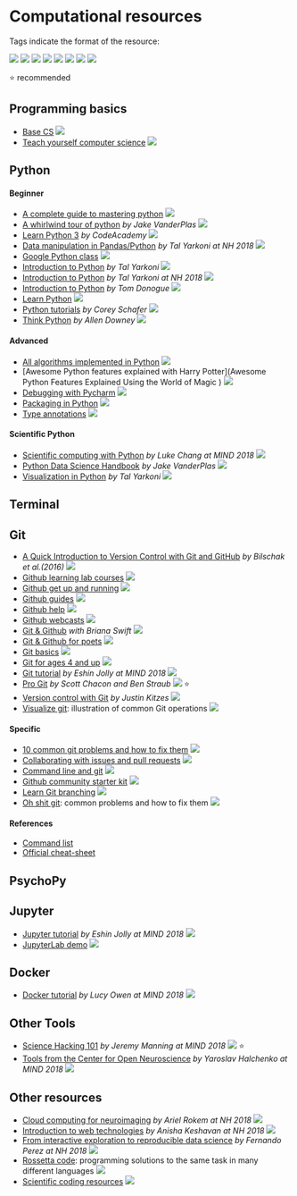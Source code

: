 # Computational resources


Tags indicate the format of the resource:

![](https://img.shields.io/badge/-blog-orange.svg)
![](https://img.shields.io/badge/-book-violet.svg)
![](https://img.shields.io/badge/-course-grey.svg)
![](https://img.shields.io/badge/-list-brown.svg)
![](https://img.shields.io/badge/-paper-yellow.svg)
![](https://img.shields.io/badge/-tutorial-blue.svg)
![](https://img.shields.io/badge/-tools-red.svg)
![](https://img.shields.io/badge/-video-green.svg)

:star: recommended


## Programming basics
- [Base CS](https://medium.com/basecs) ![](https://img.shields.io/badge/-blog-orange.svg)
- [Teach yourself computer science](https://teachyourselfcs.com/) ![](https://img.shields.io/badge/-list-brown.svg)


## Python

#### Beginner
- [A complete guide to mastering python](https://data-flair.training/blogs/python-tutorials-home/) ![](https://img.shields.io/badge/-tutorial-blue.svg)
- [A whirlwind tour of python](https://jakevdp.github.io/WhirlwindTourOfPython/) _by Jake VanderPlas_ ![](https://img.shields.io/badge/-book-violet.svg)
- [Learn Python 3](https://www.codecademy.com/learn/learn-python-3) _by CodeAcademy_ ![](https://img.shields.io/badge/-course-grey.svg)
- [Data manipulation in Pandas/Python](https://www.youtube.com/watch?v=1VY8ww9ZuzY) _by Tal Yarkoni at NH 2018_ ![](https://img.shields.io/badge/-video-green.svg)
- [Google Python class](https://developers.google.com/edu/python/) ![](https://img.shields.io/badge/-tutorial-blue.svg)
- [Introduction to Python](https://github.com/neurohackademy/introduction-to-python/blob/master/introduction-to-python.ipynb) _by Tal Yarkoni_ ![](https://img.shields.io/badge/-tutorial-blue.svg)
- [Introduction to Python](https://www.youtube.com/watch?v=XkUrvhcSE3w&feature=youtu.be) _by Tal Yarkoni  at NH 2018_ ![](https://img.shields.io/badge/-video-green.svg)
- [Introduction to Python](https://cogs18.github.io/intro/) _by Tom Donogue_ ![](https://img.shields.io/badge/-tutorial-blue.svg)
- [Learn Python](https://www.learnpython.org/) ![](https://img.shields.io/badge/-tutorial-blue.svg)
- [Python tutorials](https://www.youtube.com/playlist?list=PL-osiE80TeTt2d9bfVyTiXJA-UTHn6WwU) _by Corey Schafer_ ![](https://img.shields.io/badge/-video-green.svg)
- [Think Python](https://github.com/AllenDowney/ThinkPython2) _by Allen Downey_ ![](https://img.shields.io/badge/-book-violet.svg)


#### Advanced
- [All algorithms implemented in Python](https://github.com/TheAlgorithms/Python) ![](https://img.shields.io/badge/-tutorial-blue.svg)
- [Awesome Python features explained with Harry Potter](Awesome Python Features Explained Using the World of Magic
) ![](https://img.shields.io/badge/-tutorial-blue.svg)
- [Debugging with Pycharm](https://www.jetbrains.com/help/pycharm/part-1-debugging-python-code.html) ![](https://img.shields.io/badge/-tutorial-blue.svg)
- [Packaging in Python](https://nsls-ii.github.io/scientific-python-cookiecutter/index.html) ![](https://img.shields.io/badge/-tutorial-blue.svg)
- [Type annotations](https://dev.to/dstarner/using-pythons-type-annotations-4cfe) ![](https://img.shields.io/badge/-tutorial-blue.svg)

#### Scientific Python
- [Scientific computing with Python](https://www.youtube.com/watch?v=RhNfnQlnCEo&index=18&t=0s&list=PLEE6ggCEJ0H0KOlMKx_PUVB_16VoCfGj9) _by Luke Chang at MIND 2018_ ![](https://img.shields.io/badge/-video-green.svg)
- [Python Data Science Handbook](https://jakevdp.github.io/PythonDataScienceHandbook/) _by Jake VanderPlas_ ![](https://img.shields.io/badge/-book-violet.svg)
- [Visualization in Python](https://github.com/neurohackademy/visualization-in-python/blob/master/visualization-in-python.ipynb) _by Tal Yarkoni_ ![](https://img.shields.io/badge/-tutorial-blue.svg)


## Terminal


## Git
- [A Quick Introduction to Version Control with
Git and GitHub](https://journals.plos.org/ploscompbiol/article?id=10.1371/journal.pcbi.1004668) _by Bilschak et al.(2016)_ ![](https://img.shields.io/badge/-paper-yellow.svg)
- [Github learning lab courses](https://lab.github.com/courses) ![](https://img.shields.io/badge/-tutorial-blue.svg)
- [Github get up and running](https://www.youtube.com/playlist?list=PLg7s6cbtAD15G8lNyoaYDuKZSKyJrgwB-) ![](https://img.shields.io/badge/-video-green.svg)
- [Github guides](https://guides.github.com/) ![](https://img.shields.io/badge/-tutorial-blue.svg)
- [Github help](https://help.github.com/categories/bootcamp/) ![](https://img.shields.io/badge/-tutorial-blue.svg)
- [Github webcasts](https://www.youtube.com/playlist?list=PLg7s6cbtAD17uAwaZwiykDci_q3te3CTY) ![](https://img.shields.io/badge/-video-green.svg)
- [Git & Github](https://www.youtube.com/playlist?list=PLg7s6cbtAD17Gw5u8644bgKhgRLiJXdX4) _with Briana Swift_ ![](https://img.shields.io/badge/-video-green.svg)
- [Git & Github for poets](https://www.youtube.com/playlist?list=PLRqwX-V7Uu6ZF9C0YMKuns9sLDzK6zoiV) ![](https://img.shields.io/badge/-video-green.svg)
- [Git basics](https://www.youtube.com/playlist?list=PLg7s6cbtAD165JTRsXh8ofwRw0PqUnkVH) ![](https://img.shields.io/badge/-video-green.svg)
- [Git for ages 4 and up](https://www.youtube.com/watch?v=1ffBJ4sVUb4) ![](https://img.shields.io/badge/-video-green.svg)
- [Git tutorial](https://www.youtube.com/watch?v=0DGCnBZBoc0&index=2&t=5s&list=PLEE6ggCEJ0H0KOlMKx_PUVB_16VoCfGj9) _by Eshin Jolly at MIND 2018_ ![](https://img.shields.io/badge/-video-green.svg)
- [Pro Git](https://git-scm.com/book/en/v2) _by Scott Chacon and Ben Straub_ ![](https://img.shields.io/badge/-book-violet.svg)   :star:
- [Version control with Git](http://datasci.kitzes.com/lessons/git/)  _by Justin Kitzes_ ![](https://img.shields.io/badge/-tutorial-blue.svg)
- [Visualize git](https://github.com/git-school/visualizing-git): illustration of common Git operations ![](https://img.shields.io/badge/-tutorial-blue.svg)


#### Specific
- [10 common git problems and how to fix them](https://dev.to/citizen428/10-common-git-problems-and-how-to-fix-them-234o) ![](https://img.shields.io/badge/-tutorial-blue.svg)
- [Collaborating with issues and pull requests](https://help.github.com/categories/collaborating-with-issues-and-pull-requests/) ![](https://img.shields.io/badge/-tutorial-blue.svg)
- [Command line and git](https://hub.github.com/) ![](https://img.shields.io/badge/-tutorial-blue.svg)
- [Github community starter kit](https://lab.github.com/githubtraining/community-starter-kit) ![](https://img.shields.io/badge/-tutorial-blue.svg)
- [Learn Git branching](https://learngitbranching.js.org/) ![](https://img.shields.io/badge/-tutorial-blue.svg)
- [Oh shit git](https://ohshitgit.com/): common problems and how to fix them ![](https://img.shields.io/badge/-tutorial-blue.svg)


#### References
- [Command list](https://git-scm.com/docs)
- [Official cheat-sheet](https://services.github.com/on-demand/downloads/github-git-cheat-sheet.pdf)

## PsychoPy

## Jupyter
- [Jupyter tutorial](https://www.youtube.com/watch?v=CSkTJRNBTME&index=3&t=4s&list=PLEE6ggCEJ0H0KOlMKx_PUVB_16VoCfGj9) _by Eshin Jolly at MIND 2018_ ![](https://img.shields.io/badge/-video-green.svg)
- [JupyterLab demo](https://github.com/jupyterlab/jupyterlab-demo) ![](https://img.shields.io/badge/-tutorial-blue.svg)


## Docker
- [Docker tutorial](https://www.youtube.com/watch?v=hUvYdXo5MfU&index=17&t=0s&list=PLEE6ggCEJ0H0KOlMKx_PUVB_16VoCfGj9) _by Lucy Owen at MIND 2018_ ![](https://img.shields.io/badge/-video-green.svg)


## Other Tools
- [Science Hacking 101](https://www.youtube.com/watch?v=Gin8_AITmS0) _by Jeremy Manning at MIND 2018_  ![](https://img.shields.io/badge/-video-green.svg)  :star:
- [Tools from the Center for Open Neuroscience](https://www.youtube.com/watch?v=RBaJn2Xtqzg&index=8&t=2278s&list=PLEE6ggCEJ0H0KOlMKx_PUVB_16VoCfGj9) _by Yaroslav Halchenko at MIND 2018_ ![](https://img.shields.io/badge/-video-green.svg)

## Other resources
- [Cloud computing for neuroimaging](https://www.youtube.com/watch?v=TjfZmiqBDwc) _by Ariel Rokem at NH 2018_ ![](https://img.shields.io/badge/-video-green.svg)
- [Introduction to web technologies](https://www.youtube.com/watch?v=zPuld-D8Yfk) _by Anisha Keshavan at NH 2018_ ![](https://img.shields.io/badge/-video-green.svg)
- [From interactive exploration to reproducible data science](https://www.youtube.com/watch?v=zC-3sdPtb0w&feature=youtu.be) _by Fernando Perez at NH 2018_ ![](https://img.shields.io/badge/-video-green.svg)
- [Rossetta code](http://www.rosettacode.org/wiki/Rosetta_Code): programming solutions to the same task in many different  languages ![](https://img.shields.io/badge/-tutorial-blue.svg)
- [Scientific coding resources](https://docs.google.com/document/d/1Wt6sZUavq4oQf4t3tpQARcajf-6i4TtHlx_lw-WJD1U/edit#) ![](https://img.shields.io/badge/-list-brown.svg)
